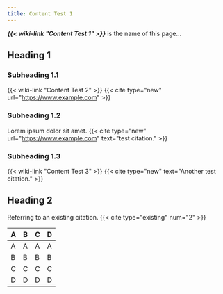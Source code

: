 ```yaml
---
title: Content Test 1
---
```

***{{< wiki-link "Content Test 1" >}}*** is the  name of this page...

## Heading 1
### Subheading 1.1
{{< wiki-link "Content Test 2" >}} {{< cite type="new" url="https://www.example.com" >}}

### Subheading 1.2
Lorem ipsum dolor sit amet. {{< cite type="new" url="https://www.example.com" text="test citation." >}}

### Subheading 1.3
{{< wiki-link "Content Test 3" >}} {{< cite type="new" text="Another test citation." >}}

## Heading 2
Referring to an existing citation. {{< cite type="existing" num="2" >}}

| A | B | C | D |
| --- | --- | --- | --- |
| A | A | A | A |
| B | B | B | B |
| C | C | C | C |
| D | D | D | D |